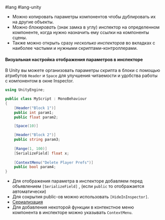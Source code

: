 #lang #lang-unity

- Можно копировать параметры компонентов чтобы дублировать их на другие объекты. 
- Можно *блокировать* (знак замка в углу) инспектор на определенном компоненте, когда нужно назначить ему ссылки на компоненты сцены.
- Также можно открыть сразу *несколько инспекторов* во вкладках с наиболее частыми и нужными скриптами-контроллерами.

#### Визуальная настройка отображения параметров в инспекторе
В Unity вы можете организовать параметры скрипта в блоки с помощью атрибутов `Header` и `Space` для улучшения читаемости и удобства работы с компонентом в окне Inspector.
```csharp
using UnityEngine;

public class MyScript : MonoBehaviour
{
    [Header("Block 1")]
    public int param1;
    public float param2;

    [Space(10)]

    [Header("Block 2")]
    public string param3;
	
	[Range(1, 100)]
	[SerializeField] float x;
	
	[ContextMenu("Delete Player Prefs")]
    public bool param4;
}
```

- Для отображения параметра в инспекторе добавляем перед объявлением `[SerializeField]` , (если `public` то отображается автоматически)
- Для сокрытия public-ов можно использовать `[HideInInspector]`.
- [Сериализация](1.%20Languages/Unity/2.%20ОБЪЕКТЫ%20И%20КОМПОНЕНТЫ/Сериализация.md)
- Для добавления некоторой функции в контекстное меню компонента в инспекторе можно указывать `ContextMenu`.